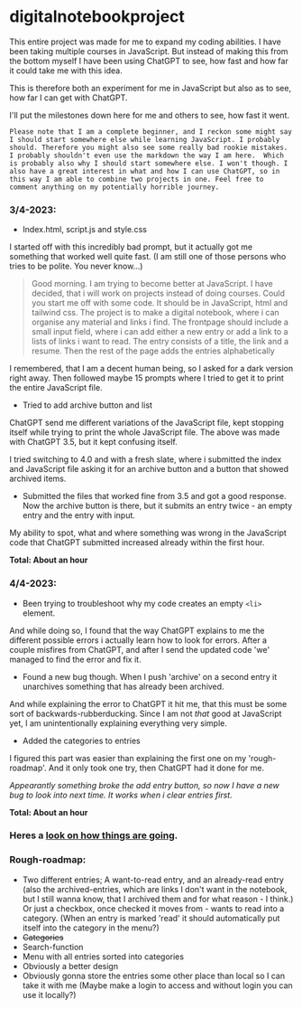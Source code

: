 # digitalnotebookproject

This entire project was made for me to expand my coding abilities. I have been taking multiple courses in JavaScript. But instead of making this from the bottom myself I have been using ChatGPT to see, how fast and how far it could take me with this idea.

This is therefore both an experiment for me in JavaScript but also as to see, how far I can get with ChatGPT. 

I'll put the milestones down here for me and others to see, how fast it went.

`Please note that I am a complete beginner, and I reckon some might say I should start somewhere else while learning JavaScript. I probably should. Therefore you might also see some really bad rookie mistakes. I probably shouldn't even use the markdown the way I am here.  Which is probably also why I should start somewhere else. I won't though. I also have a great interest in what and how I can use ChatGPT, so in this way I am able to combine two projects in one. Feel free to comment anything on my potentially horrible journey.`


### 3/4-2023: 
- Index.html, script.js and style.css

I started off with this incredibly bad prompt, but it actually got me something that worked well quite fast. (I am still one of those persons who tries to be polite. You never know...)

> Good morning. I am trying to become better at JavaScript. I have decided, that i will work on projects instead of doing courses. Could you start me off with some code. It should be in JavaScript, html and tailwind css. The project is to make a digital notebook, where i can organise any material and links i find. The frontpage should include a small input field, where i can add either a new entry or add a link to a lists of links i want to read. The entry consists of a title, the link and a resume. Then the rest of the page adds the entries alphabetically

I remembered, that I am a decent human being, so I asked for a dark version right away. Then followed maybe 15 prompts where I tried to get it to print the entire JavaScript file. 


- Tried to add archive button and list

ChatGPT send me different variations of the JavaScript file, kept stopping itself while trying to print the whole JavaScript file. The above was made with ChatGPT 3.5, but it kept confusing itself. 

I tried switching to 4.0 and with a fresh slate, where i submitted the index and JavaScript file asking it for an archive button and a button that showed archived items.

- Submitted the files that worked fine from 3.5 and got a good response. Now the archive button is there, but it submits an entry twice - an empty entry and the entry with input.

My ability to spot, what and where something was wrong in the JavaScript code that ChatGPT submitted increased already within the first hour.

**Total: About an hour**

### 4/4-2023:

- Been trying to troubleshoot why my code creates an empty `<li>` element.

And while doing so, I found that the way ChatGPT explains to me the different possible errors i actually learn how to look for errors.
After a couple misfires from ChatGPT, and after I send the updated code 'we' managed to find the error and fix it.

- Found a new bug though. When I push 'archive' on a second entry it unarchives something that has already been archived.

And while explaining the error to ChatGPT it hit me, that this must be some sort of backwards-rubberducking. Since I am not *that* good at JavaScript yet, I am unintentionally explaining everything very simple. 

- Added the categories to entries

I figured this part was easier than explaining the first one on my 'rough-roadmap'. And it only took one try, then ChatGPT had it done for me.

*Appearantly something broke the add entry button, so now I have a new bug to look into next time. It works when i clear entries first.*

**Total: About an hour** 

### Heres a [look on how things are going](https://digitalnotebookproject.netlify.app/).

### Rough-roadmap:
- Two different entries; A want-to-read entry, and an already-read entry (also the archived-entries, which are links I don't want in the notebook, but I still wanna know, that I archived them and for what reason - I think.) Or just a checkbox, once checked it moves from - wants to read into a category. (When an entry is marked 'read' it should automatically put itself into the category in the menu?)
- ~~Categories~~
- Search-function
- Menu with all entries sorted into categories
- Obviously a better design
- Obviously gonna store the entries some other place than local so I can take it with me (Maybe make a login to access and without login you can use it locally?)